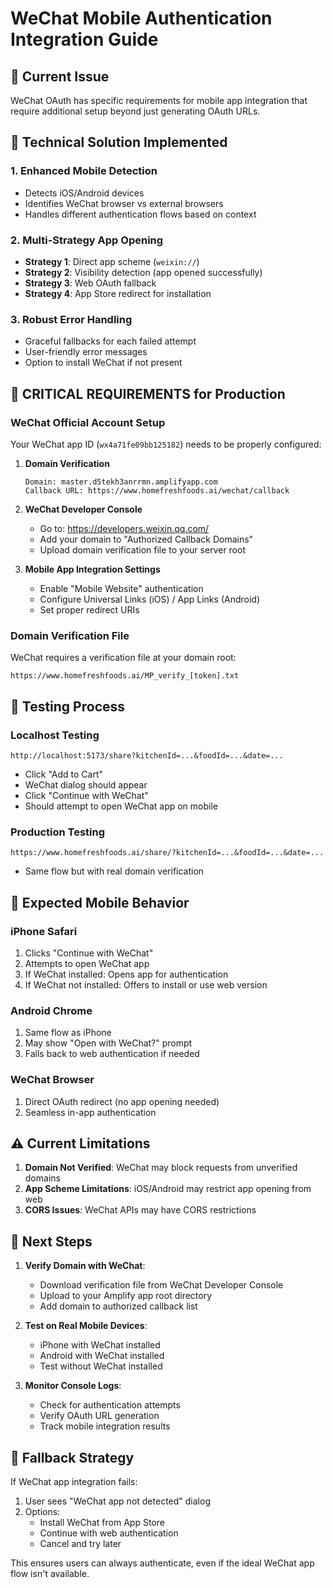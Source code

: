# WeChat Mobile Authentication Integration Guide

## 🚨 Current Issue

WeChat OAuth has specific requirements for mobile app integration that require additional setup beyond just generating OAuth URLs.

## 🔧 Technical Solution Implemented

### 1. **Enhanced Mobile Detection**

- Detects iOS/Android devices
- Identifies WeChat browser vs external browsers
- Handles different authentication flows based on context

### 2. **Multi-Strategy App Opening**

- **Strategy 1**: Direct app scheme (`weixin://`)
- **Strategy 2**: Visibility detection (app opened successfully)
- **Strategy 3**: Web OAuth fallback
- **Strategy 4**: App Store redirect for installation

### 3. **Robust Error Handling**

- Graceful fallbacks for each failed attempt
- User-friendly error messages
- Option to install WeChat if not present

## 🔑 **CRITICAL REQUIREMENTS** for Production

### WeChat Official Account Setup

Your WeChat app ID (`wx4a71fe09bb125182`) needs to be properly configured:

1. **Domain Verification**

   ```
   Domain: master.d5tekh3anrrmn.amplifyapp.com
   Callback URL: https://www.homefreshfoods.ai/wechat/callback
   ```

2. **WeChat Developer Console**
   - Go to: <https://developers.weixin.qq.com/>
   - Add your domain to "Authorized Callback Domains"
   - Upload domain verification file to your server root

3. **Mobile App Integration Settings**
   - Enable "Mobile Website" authentication
   - Configure Universal Links (iOS) / App Links (Android)
   - Set proper redirect URIs

### Domain Verification File

WeChat requires a verification file at your domain root:

```
https://www.homefreshfoods.ai/MP_verify_[token].txt
```

## 🔄 **Testing Process**

### Localhost Testing

```
http://localhost:5173/share?kitchenId=...&foodId=...&date=...
```

- Click "Add to Cart"
- WeChat dialog should appear
- Click "Continue with WeChat"
- Should attempt to open WeChat app on mobile

### Production Testing

```
https://www.homefreshfoods.ai/share/?kitchenId=...&foodId=...&date=...
```

- Same flow but with real domain verification

## 📱 **Expected Mobile Behavior**

### iPhone Safari

1. Clicks "Continue with WeChat"
2. Attempts to open WeChat app
3. If WeChat installed: Opens app for authentication
4. If WeChat not installed: Offers to install or use web version

### Android Chrome

1. Same flow as iPhone
2. May show "Open with WeChat?" prompt
3. Falls back to web authentication if needed

### WeChat Browser

1. Direct OAuth redirect (no app opening needed)
2. Seamless in-app authentication

## ⚠️ **Current Limitations**

1. **Domain Not Verified**: WeChat may block requests from unverified domains
2. **App Scheme Limitations**: iOS/Android may restrict app opening from web
3. **CORS Issues**: WeChat APIs may have CORS restrictions

## 🚀 **Next Steps**

1. **Verify Domain with WeChat**:
   - Download verification file from WeChat Developer Console
   - Upload to your Amplify app root directory
   - Add domain to authorized callback list

2. **Test on Real Mobile Devices**:
   - iPhone with WeChat installed
   - Android with WeChat installed
   - Test without WeChat installed

3. **Monitor Console Logs**:
   - Check for authentication attempts
   - Verify OAuth URL generation
   - Track mobile integration results

## 🔧 **Fallback Strategy**

If WeChat app integration fails:

1. User sees "WeChat app not detected" dialog
2. Options:
   - Install WeChat from App Store
   - Continue with web authentication
   - Cancel and try later

This ensures users can always authenticate, even if the ideal WeChat app flow isn't available.
